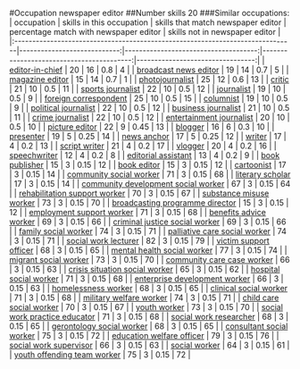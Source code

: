 #Occupation newspaper editor
##Number skills 20
###Similar occupations:
| occupation                                                                    |   skills in this occupation |   skills that match newspaper editor |   percentage match with newspaper editor |   skills not in newspaper editor |
|:------------------------------------------------------------------------------|----------------------------:|-------------------------------------:|-----------------------------------------:|---------------------------------:|
| [editor-in-chief](editor-in-chief.md)                                         |                          20 |                                   16 |                                     0.8  |                                4 |
| [broadcast news editor](broadcast_news_editor.md)                             |                          19 |                                   14 |                                     0.7  |                                5 |
| [magazine editor](magazine_editor.md)                                         |                          15 |                                   14 |                                     0.7  |                                1 |
| [photojournalist](photojournalist.md)                                         |                          25 |                                   12 |                                     0.6  |                               13 |
| [critic](critic.md)                                                           |                          21 |                                   10 |                                     0.5  |                               11 |
| [sports journalist](sports_journalist.md)                                     |                          22 |                                   10 |                                     0.5  |                               12 |
| [journalist](journalist.md)                                                   |                          19 |                                   10 |                                     0.5  |                                9 |
| [foreign correspondent](foreign_correspondent.md)                             |                          25 |                                   10 |                                     0.5  |                               15 |
| [columnist](columnist.md)                                                     |                          19 |                                   10 |                                     0.5  |                                9 |
| [political journalist](political_journalist.md)                               |                          22 |                                   10 |                                     0.5  |                               12 |
| [business journalist](business_journalist.md)                                 |                          21 |                                   10 |                                     0.5  |                               11 |
| [crime journalist](crime_journalist.md)                                       |                          22 |                                   10 |                                     0.5  |                               12 |
| [entertainment journalist](entertainment_journalist.md)                       |                          20 |                                   10 |                                     0.5  |                               10 |
| [picture editor](picture_editor.md)                                           |                          22 |                                    9 |                                     0.45 |                               13 |
| [blogger](blogger.md)                                                         |                          16 |                                    6 |                                     0.3  |                               10 |
| [presenter](presenter.md)                                                     |                          19 |                                    5 |                                     0.25 |                               14 |
| [news anchor](news_anchor.md)                                                 |                          17 |                                    5 |                                     0.25 |                               12 |
| [writer](writer.md)                                                           |                          17 |                                    4 |                                     0.2  |                               13 |
| [script writer](script_writer.md)                                             |                          21 |                                    4 |                                     0.2  |                               17 |
| [vlogger](vlogger.md)                                                         |                          20 |                                    4 |                                     0.2  |                               16 |
| [speechwriter](speechwriter.md)                                               |                          12 |                                    4 |                                     0.2  |                                8 |
| [editorial assistant](editorial_assistant.md)                                 |                          13 |                                    4 |                                     0.2  |                                9 |
| [book publisher](book_publisher.md)                                           |                          15 |                                    3 |                                     0.15 |                               12 |
| [book editor](book_editor.md)                                                 |                          15 |                                    3 |                                     0.15 |                               12 |
| [cartoonist](cartoonist.md)                                                   |                          17 |                                    3 |                                     0.15 |                               14 |
| [community social worker](community_social_worker.md)                         |                          71 |                                    3 |                                     0.15 |                               68 |
| [literary scholar](literary_scholar.md)                                       |                          17 |                                    3 |                                     0.15 |                               14 |
| [community development social worker](community_development_social_worker.md) |                          67 |                                    3 |                                     0.15 |                               64 |
| [rehabilitation support worker](rehabilitation_support_worker.md)             |                          70 |                                    3 |                                     0.15 |                               67 |
| [substance misuse worker](substance_misuse_worker.md)                         |                          73 |                                    3 |                                     0.15 |                               70 |
| [broadcasting programme director](broadcasting_programme_director.md)         |                          15 |                                    3 |                                     0.15 |                               12 |
| [employment support worker](employment_support_worker.md)                     |                          71 |                                    3 |                                     0.15 |                               68 |
| [benefits advice worker](benefits_advice_worker.md)                           |                          69 |                                    3 |                                     0.15 |                               66 |
| [criminal justice social worker](criminal_justice_social_worker.md)           |                          69 |                                    3 |                                     0.15 |                               66 |
| [family social worker](family_social_worker.md)                               |                          74 |                                    3 |                                     0.15 |                               71 |
| [palliative care social worker](palliative_care_social_worker.md)             |                          74 |                                    3 |                                     0.15 |                               71 |
| [social work lecturer](social_work_lecturer.md)                               |                          82 |                                    3 |                                     0.15 |                               79 |
| [victim support officer](victim_support_officer.md)                           |                          68 |                                    3 |                                     0.15 |                               65 |
| [mental health social worker](mental_health_social_worker.md)                 |                          77 |                                    3 |                                     0.15 |                               74 |
| [migrant social worker](migrant_social_worker.md)                             |                          73 |                                    3 |                                     0.15 |                               70 |
| [community care case worker](community_care_case_worker.md)                   |                          66 |                                    3 |                                     0.15 |                               63 |
| [crisis situation social worker](crisis_situation_social_worker.md)           |                          65 |                                    3 |                                     0.15 |                               62 |
| [hospital social worker](hospital_social_worker.md)                           |                          71 |                                    3 |                                     0.15 |                               68 |
| [enterprise development worker](enterprise_development_worker.md)             |                          66 |                                    3 |                                     0.15 |                               63 |
| [homelessness worker](homelessness_worker.md)                                 |                          68 |                                    3 |                                     0.15 |                               65 |
| [clinical social worker](clinical_social_worker.md)                           |                          71 |                                    3 |                                     0.15 |                               68 |
| [military welfare worker](military_welfare_worker.md)                         |                          74 |                                    3 |                                     0.15 |                               71 |
| [child care social worker](child_care_social_worker.md)                       |                          70 |                                    3 |                                     0.15 |                               67 |
| [youth worker](youth_worker.md)                                               |                          73 |                                    3 |                                     0.15 |                               70 |
| [social work practice educator](social_work_practice_educator.md)             |                          71 |                                    3 |                                     0.15 |                               68 |
| [social work researcher](social_work_researcher.md)                           |                          68 |                                    3 |                                     0.15 |                               65 |
| [gerontology social worker](gerontology_social_worker.md)                     |                          68 |                                    3 |                                     0.15 |                               65 |
| [consultant social worker](consultant_social_worker.md)                       |                          75 |                                    3 |                                     0.15 |                               72 |
| [education welfare officer](education_welfare_officer.md)                     |                          79 |                                    3 |                                     0.15 |                               76 |
| [social work supervisor](social_work_supervisor.md)                           |                          66 |                                    3 |                                     0.15 |                               63 |
| [social worker](social_worker.md)                                             |                          64 |                                    3 |                                     0.15 |                               61 |
| [youth offending team worker](youth_offending_team_worker.md)                 |                          75 |                                    3 |                                     0.15 |                               72 |
